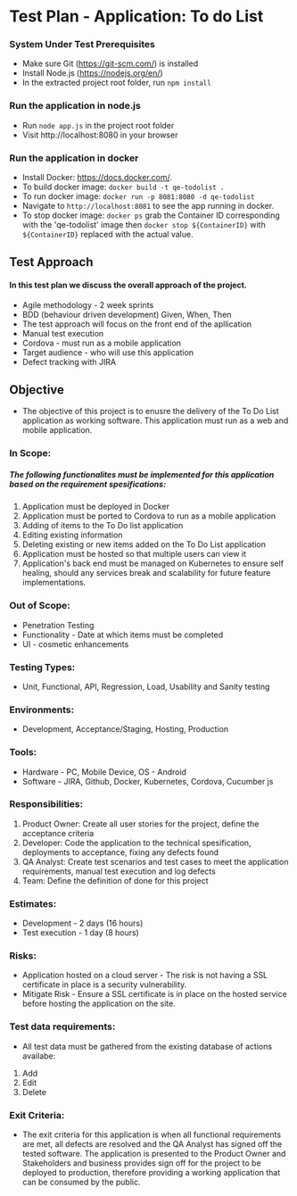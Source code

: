 # Test Plan - Application: To do List #

### System Under Test Prerequisites ###
- Make sure Git (https://git-scm.com/) is installed
- Install Node.js (https://nodejs.org/en/)
- In the extracted project root folder, run `npm install`

### Run the application in node.js
- Run `node app.js` in the project root folder
- Visit http://localhost:8080 in your browser

### Run the application in docker
- Install Docker: https://docs.docker.com/.
- To build docker image: `docker build -t qe-todolist .`
- To run docker image: `docker run -p 8081:8080 -d qe-todolist`
- Navigate to `http://localhost:8081` to see the app running in docker.
- To stop docker image: `docker ps` grab the Container ID corresponding with the 'qe-todolist' image then `docker stop ${ContainerID}` with `${ContainerID}` replaced with the actual value.

## Test Approach ##
#### In this test plan we discuss the overall approach of the project. ####
- Agile methodology - 2 week sprints
- BDD (behaviour driven development) Given, When, Then
- The test approach will focus on the front end of the apllication
- Manual test execution
- Cordova - must run as a mobile application
- Target audience - who will use this application
- Defect tracking with JIRA

## Objective ##
- The objective of this project is to enusre the delivery of the To Do List application as working software. This application must run as a web and mobile application.

### In Scope: ##
##### The following functionalites must be implemented for this application based on the requirement spesifications: ####
1. Application must be deployed in Docker
2. Application must be ported to Cordova to run as a mobile application
3. Adding of items to the To Do list application
4. Editing existing information 
5. Deleting existing or new items added on the To Do List application
6. Application must be hosted so that multiple users can view it
7. Application's back end must be managed on Kubernetes to ensure self healing, should any services break and scalability for future feature implementations. 

### Out of Scope: ###
- Penetration Testing
- Functionality - Date at which items must be completed
- UI - cosmetic enhancements

### Testing Types: ###
 - Unit, Functional, API, Regression, Load, Usability and Sanity testing

 ### Environments: ###
  - Development, Acceptance/Staging, Hosting, Production

### Tools: ###
- Hardware - PC, Mobile Device, OS - Android
- Software - JIRA, Github, Docker, Kubernetes, Cordova, Cucumber js

### Responsibilities: ###
1. Product Owner: Create all user stories for the project, define the acceptance criteria 
2. Developer: Code the application to the technical spesification, deployments to acceptance, fixing any defects found
3. QA Analyst: Create test scenarios and test cases to meet the application requirements, manual test execution and log defects
4. Team: Define the definition of done for this project

### Estimates: ###
- Development - 2 days (16 hours)
- Test execution - 1 day (8 hours)

### Risks: ###
- Application hosted on a cloud server - The risk is not having a SSL certificate in place is a security vulnerability.
- Mitigate Risk - Ensure a SSL certificate is in place on the hosted service before hosting the application on the site.

### Test data requirements: ###
- All test data must be gathered from the existing database of actions availabe:
1. Add
2. Edit
3. Delete

### Exit Criteria: ###
- The exit criteria for this application is when all functional requirements are met, all defects are resolved and the QA Analyst has signed off the tested software. The application is presented to the Product Owner and Stakeholders and business provides sign off for the project to be deployed to production, therefore providing a working application that can be consumed by the public.

